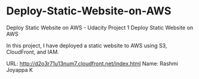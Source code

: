 # Deploy-Static-Website-on-AWS
Deploy Static Website on AWS - Udacity Project 1
Deploy Static Website on AWS

In this project, I have deployed a static website to AWS using S3, CloudFront, and IAM.

URL: http://d2o3r71u13num7.cloudfront.net/index.html
Name: Rashmi Joyappa K



